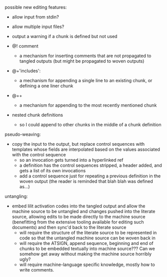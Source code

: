 possible new editing features:

- allow input from stdin?
- allow multiple input files?

- output a warning if a chunk is defined but not used

- @! comment
    - a mechanism for inserting comments that are not propagated to tangled
      outputs (but might be propagated to woven outputs)

- @+'includes':<cmath>
    - a mechanism for appending a single line to an existing chunk, or defining
      a one liner chunk

- @++
    - a mechanism for appending to the most recently mentioned chunk

- nested chunk definitions
    - so I could append to other chunks in the middle of a chunk definition

pseudo-weaving:

- copy the input to the output, but replace control sequences with templates
  whose fields are interpolated based on the values associated with the control
  sequence
    - so an invocation gets turned into a hyperlinked ref
    - a definition has the control sequences stripped, a header added, and
      gets a list of its own invocations
    - add a control sequence just for repeating a previous definition in the
      woven output (the reader is reminded that blah blah was defined as...)

untangling:

- embed lilit activation codes into the tangled output and allow the machine
  source to be untangled and changes pushed into the literate source, allowing
  edits to be made directly to the machine source (benefitting from the
  extensive tooling available for editing such documents) and then sync'd back
  to the literate source
    - will require the structure of the literate source to be represented in
      code so that the untangled machine source can be woven back in
    - will require the ATSIGN, append sequence, beginning and end of chunks
      to be embedded textually into machine source??? Can we somehow get
      away without making the machine source horribly ugly?
    - will require machine-language specific knowledge, mostly how to write
      comments.
